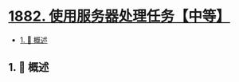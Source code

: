 # [1882. 使用服务器处理任务【中等】](https://github.com/tnotesjs/TNotes.leetcode/tree/main/notes/1882.%20%E4%BD%BF%E7%94%A8%E6%9C%8D%E5%8A%A1%E5%99%A8%E5%A4%84%E7%90%86%E4%BB%BB%E5%8A%A1%E3%80%90%E4%B8%AD%E7%AD%89%E3%80%91)

<!-- region:toc -->

- [1. 📝 概述](#1--概述)

<!-- endregion:toc -->

## 1. 📝 概述
